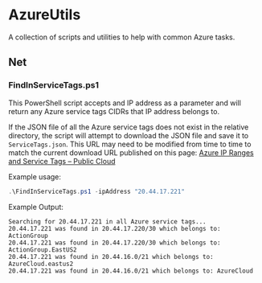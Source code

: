# AzureUtils

A collection of scripts and utilities to help with common Azure tasks.

## Net

### FindInServiceTags.ps1

This PowerShell script accepts and IP address as a parameter and will return any Azure service tags CIDRs that IP address belongs to.

If the JSON file of all the Azure service tags does not exist in the relative directory, the script will attempt to download the JSON file and save it to `ServiceTags.json`. This URL may need to be modified from time to time to match the current download URL published on this page: [Azure IP Ranges and Service Tags – Public Cloud](https://www.microsoft.com/en-us/download/details.aspx?id=56519)

Example usage:

```PowerShell
.\FindInServiceTags.ps1 -ipAddress "20.44.17.221"
```

Example Output:

```text
Searching for 20.44.17.221 in all Azure service tags...
20.44.17.221 was found in 20.44.17.220/30 which belongs to: ActionGroup
20.44.17.221 was found in 20.44.17.220/30 which belongs to: ActionGroup.EastUS2
20.44.17.221 was found in 20.44.16.0/21 which belongs to: AzureCloud.eastus2
20.44.17.221 was found in 20.44.16.0/21 which belongs to: AzureCloud
```
